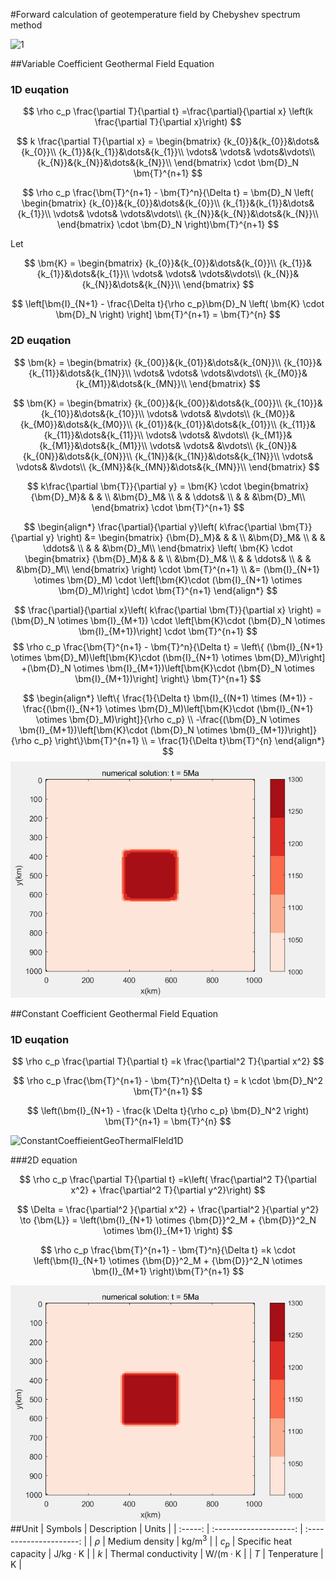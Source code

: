 #Forward calculation of geotemperature field by Chebyshev spectrum method

![1](<http://latex.codecogs.com/svg.latex?\int_a^bf(x)\ dx>)

##Variable Coefficient Geothermal Field Equation

### 1D euqation

$$
\rho c_p \frac{\partial T}{\partial t}
 =\frac{\partial}{\partial x} \left(k \frac{\partial T}{\partial x}\right)
$$

$$
k \frac{\partial T}{\partial x} =
\begin{bmatrix}
{k_{0}}&{k_{0}}&\dots&{k_{0}}\\
{k_{1}}&{k_{1}}&\dots&{k_{1}}\\
\vdots& \vdots& \vdots&\vdots\\
{k_{N}}&{k_{N}}&\dots&{k_{N}}\\
\end{bmatrix}
\cdot \bm{D}_N \bm{T}^{n+1}
$$

$$
\rho c_p \frac{\bm{T}^{n+1} - \bm{T}^n}{\Delta t}
= \bm{D}_N
\left(
\begin{bmatrix}
{k_{0}}&{k_{0}}&\dots&{k_{0}}\\
{k_{1}}&{k_{1}}&\dots&{k_{1}}\\
\vdots& \vdots& \vdots&\vdots\\
{k_{N}}&{k_{N}}&\dots&{k_{N}}\\
\end{bmatrix}
\cdot \bm{D}_N
\right)\bm{T}^{n+1}
$$

Let

$$
\bm{K} =
\begin{bmatrix}
{k_{0}}&{k_{0}}&\dots&{k_{0}}\\
{k_{1}}&{k_{1}}&\dots&{k_{1}}\\
\vdots& \vdots& \vdots&\vdots\\
{k_{N}}&{k_{N}}&\dots&{k_{N}}\\
\end{bmatrix}
$$

$$
\left[\bm{I}_{N+1} - \frac{\Delta t}{\rho c_p}\bm{D}_N \left( \bm{K} \cdot \bm{D}_N \right) \right] \bm{T}^{n+1} = \bm{T}^{n}
$$

### 2D euqation

$$
\bm{k} =
\begin{bmatrix}
{k_{00}}&{k_{01}}&\dots&{k_{0N}}\\
{k_{10}}&{k_{11}}&\dots&{k_{1N}}\\
\vdots& \vdots& \vdots&\vdots\\
{k_{M0}}&{k_{M1}}&\dots&{k_{MN}}\\
\end{bmatrix}
$$

$$
\bm{K} =
\begin{bmatrix}
{k_{00}}&{k_{00}}&\dots&{k_{00}}\\
{k_{10}}&{k_{10}}&\dots&{k_{10}}\\
\vdots& \vdots& &\vdots\\
{k_{M0}}&{k_{M0}}&\dots&{k_{M0}}\\
{k_{01}}&{k_{01}}&\dots&{k_{01}}\\
{k_{11}}&{k_{11}}&\dots&{k_{11}}\\
\vdots& \vdots& &\vdots\\
{k_{M1}}&{k_{M1}}&\dots&{k_{M1}}\\
\vdots& \vdots& &\vdots\\
{k_{0N}}&{k_{0N}}&\dots&{k_{0N}}\\
{k_{1N}}&{k_{1N}}&\dots&{k_{1N}}\\
\vdots& \vdots& &\vdots\\
{k_{MN}}&{k_{MN}}&\dots&{k_{MN}}\\
\end{bmatrix}
$$

$$
k\frac{\partial \bm{T}}{\partial y}
= \bm{K} \cdot
\begin{bmatrix}
{\bm{D}_M}&     &    &        \\
        &\bm{D}_M&        \\
      &       & \ddots&      \\
        &        &     &\bm{D}_M\\
\end{bmatrix}
\cdot \bm{T}^{n+1}
$$

$$
\begin{align*}
\frac{\partial}{\partial y}\left( k\frac{\partial \bm{T}}{\partial y} \right)
&= \begin{bmatrix}
{\bm{D}_M}&     &    &        \\
        &\bm{D}_M&        \\
      &       & \ddots&      \\
        &        &     &\bm{D}_M\\
\end{bmatrix}
\left(
 \bm{K} \cdot
\begin{bmatrix}
{\bm{D}_M}&     &    &        \\
        &\bm{D}_M&        \\
      &       & \ddots&      \\
        &        &     &\bm{D}_M\\
\end{bmatrix}
    \right)
\cdot \bm{T}^{n+1} \\
&= (\bm{I}_{N+1} \otimes \bm{D}_M) \cdot
\left[\bm{K}\cdot (\bm{I}_{N+1} \otimes \bm{D}_M)\right] \cdot \bm{T}^{n+1}
\end{align*}
$$

$$
\frac{\partial}{\partial x}\left( k\frac{\partial \bm{T}}{\partial x} \right)
=  (\bm{D}_N \otimes \bm{I}_{M+1}) \cdot
\left[\bm{K}\cdot (\bm{D}_N \otimes \bm{I}_{M+1})\right] \cdot \bm{T}^{n+1}
$$
$$
\rho c_p \frac{\bm{T}^{n+1} - \bm{T}^n}{\Delta t}
= \left\{
(\bm{I}_{N+1} \otimes \bm{D}_M)\left[\bm{K}\cdot (\bm{I}_{N+1} \otimes \bm{D}_M)\right]
+(\bm{D}_N \otimes \bm{I}_{M+1})\left[\bm{K}\cdot (\bm{D}_N \otimes \bm{I}_{M+1})\right]
    \right\}
\bm{T}^{n+1} 
$$

$$
\begin{align*}
\left\{ \frac{1}{\Delta t} \bm{I}_{(N+1) \times (M+1)} - 
\frac{(\bm{I}_{N+1} \otimes \bm{D}_M)\left[\bm{K}\cdot (\bm{I}_{N+1} \otimes \bm{D}_M)\right]}{\rho c_p} \\ -\frac{(\bm{D}_N \otimes \bm{I}_{M+1})\left[\bm{K}\cdot (\bm{D}_N \otimes \bm{I}_{M+1})\right]}{\rho c_p} \right\}\bm{T}^{n+1} \\
 = \frac{1}{\Delta t}\bm{T}^{n} 
\end{align*}
$$
![VariableCoeffieientGeoThermalFIeld2D](Figures/VariableCoeffieientGeoThermalFIeld2D.gif)

##Constant Coefficient Geothermal Field Equation

### 1D euqation

$$
\rho c_p \frac{\partial T}{\partial t}
 =k \frac{\partial^2 T}{\partial x^2}
$$

$$
\rho c_p \frac{\bm{T}^{n+1} - \bm{T}^n}{\Delta t}
= k \cdot \bm{D}_N^2 \bm{T}^{n+1}
$$

$$
\left(\bm{I}_{N+1} - \frac{k \Delta t}{\rho c_p} \bm{D}_N^2 \right)
\bm{T}^{n+1} =  \bm{T}^{n}
$$

![ConstantCoeffieientGeoThermalFIeld1D](\Figures/ConstantCoeffieientGeoThermalFIeld1D.gif)

###2D equation

$$
\rho c_p \frac{\partial T}{\partial t}
 =k\left( \frac{\partial^2 T}{\partial x^2} + \frac{\partial^2 T}{\partial y^2}\right)
$$

$$
\Delta = \frac{\partial^2 }{\partial x^2} + \frac{\partial^2 }{\partial y^2}
\to {\bm{L}}
= \left(\bm{I}_{N+1} \otimes  {\bm{D}}^2_M + {\bm{D}}^2_N \otimes \bm{I}_{M+1} \right)
$$

$$
\rho c_p \frac{\bm{T}^{n+1} - \bm{T}^n}{\Delta t}
=k \cdot \left(\bm{I}_{N+1} \otimes  {\bm{D}}^2_M + {\bm{D}}^2_N \otimes \bm{I}_{M+1} \right)\bm{T}^{n+1}
$$

![](Figures/ConstantCoeffieientGeoThermalFIeld2D.gif)
##Unit
| Symbols | Description | Units |
| :-----: | :--------------------: | :---------------------: |
| $\rho$ | Medium density | $\mathrm{kg/m^3      }$ |
| $c_p$ | Specific heat capacity | $\mathrm{J/kg \cdot K}$ |
| $k$ | Thermal conductivity | $\mathrm{W/(m \cdot K}$ |
| $T$ | Tenperature | $\mathrm{K }$ |
